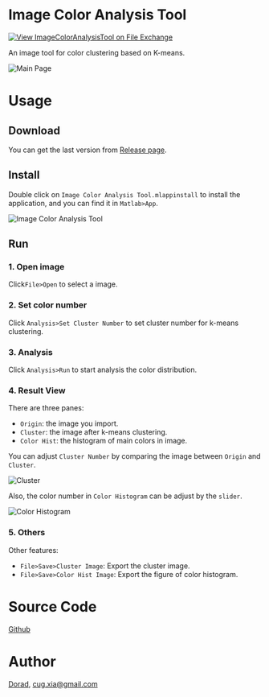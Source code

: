 # Image Color Analysis Tool

[![View ImageColorAnalysisTool on File Exchange](https://www.mathworks.com/matlabcentral/images/matlab-file-exchange.svg)](https://www.mathworks.com/matlabcentral/fileexchange/75114-imagecoloranalysistool)

An image tool for color clustering based on K-means.  

![Main Page](https://raw.githubusercontent.com/Doradx/ImageColorAnalysisTool/master/images/main-page.png)

# Usage

## Download

You can get the last version from [Release page](https://github.com/Doradx/ImageColorAnalysisTool/releases).

## Install

Double click on `Image Color Analysis Tool.mlappinstall` to install the application, and you can find it in `Matlab>App`.

![Image Color Analysis Tool](https://raw.githubusercontent.com/Doradx/ImageColorAnalysisTool/master/images/icon.png)

## Run

### 1. Open image

Click`File>Open` to select a image.

### 2. Set color number

Click `Analysis>Set Cluster Number` to set cluster number for k-means clustering.

### 3. Analysis

Click `Analysis>Run` to start analysis the color distribution.

### 4. Result View

There are three panes:

- `Origin`: the image you import.
- `Cluster`: the image after k-means clustering.
- `Color Hist`: the histogram of main colors in image.

You can adjust `Cluster Number` by comparing the image between `Origin` and `Cluster`. 

![Cluster](https://raw.githubusercontent.com/Doradx/ImageColorAnalysisTool/master/images/cluster-image.png)

Also, the color number in `Color Histogram` can be adjust by the `slider`. 

![Color Histogram](https://raw.githubusercontent.com/Doradx/ImageColorAnalysisTool/master/images/color-histogram.png)

### 5. Others

Other features:

- `File>Save>Cluster Image`: Export the cluster image.
- `File>Save>Color Hist Image`: Export the figure of color histogram.



# Source Code

[Github](<https://github.com/Doradx/ImageColorAnalysisTool>)

# Author

[Dorad](https://blog.cuger.cn), cug.xia@gmail.com
